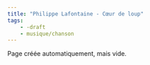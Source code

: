 ```yaml
---
title: "Philippe Lafontaine - Cœur de loup"
tags:
    - -draft
    - musique/chanson
---
```


Page créée automatiquement, mais vide.

